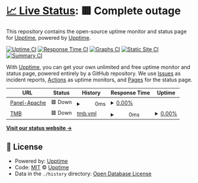 # [📈 Live Status](https://upptime.github.io/upptime): <!--live status--> **🟥 Complete outage**

This repository contains the open-source uptime monitor and status page for [Upptime](https://upptime.js.org), powered by [Upptime](https://github.com/upptime/upptime).

[![Uptime CI](https://github.com/ianMetri/upptime/workflows/Uptime%20CI/badge.svg)](https://github.com/ianMetri/upptime/actions?query=workflow%3A%22Uptime+CI%22)
[![Response Time CI](https://github.com/ianMetri/upptime/workflows/Response%20Time%20CI/badge.svg)](https://github.com/ianMetri/upptime/actions?query=workflow%3A%22Response+Time+CI%22)
[![Graphs CI](https://github.com/ianMetri/upptime/workflows/Graphs%20CI/badge.svg)](https://github.com/ianMetri/upptime/actions?query=workflow%3A%22Graphs+CI%22)
[![Static Site CI](https://github.com/ianMetri/upptime/workflows/Static%20Site%20CI/badge.svg)](https://github.com/ianMetri/upptime/actions?query=workflow%3A%22Static+Site+CI%22)
[![Summary CI](https://github.com/ianMetri/upptime/workflows/Summary%20CI/badge.svg)](https://github.com/ianMetri/upptime/actions?query=workflow%3A%22Summary+CI%22)

With [Upptime](https://upptime.js.org), you can get your own unlimited and free uptime monitor and status page, powered entirely by a GitHub repository. We use [Issues](https://github.com/upptime/upptime/issues) as incident reports, [Actions](https://github.com/ianMetri/upptime/actions) as uptime monitors, and [Pages](https://upptime.github.io/upptime) for the status page.

<!--start: status pages-->
<!-- This summary is generated by Upptime (https://github.com/upptime/upptime) -->
<!-- Do not edit this manually, your changes will be overwritten -->
<!-- prettier-ignore -->
| URL | Status | History | Response Time | Uptime |
| --- | ------ | ------- | ------------- | ------ |
| <img alt="" src="https://favicons.githubusercontent.com/panel-apache.termografoapache.com" height="13"> [Panel-Apache](https://panel-apache.termografoapache.com/) | 🟥 Down | <details><summary><img alt="Response time graph" src="./graphs/panel-apache/response-time-week.png" height="20"> 0ms</summary><br><a href="https://ianMetri.github.io/upptime/history/panel-apache"><img alt="Response time 0" src="https://img.shields.io/endpoint?url=https%3A%2F%2Fraw.githubusercontent.com%2FianMetri%2FMonitoring%2FHEAD%2Fapi%2Fpanel-apache%2Fresponse-time.json"></a><br><a href="https://ianMetri.github.io/upptime/history/panel-apache"><img alt="24-hour response time 0" src="https://img.shields.io/endpoint?url=https%3A%2F%2Fraw.githubusercontent.com%2FianMetri%2FMonitoring%2FHEAD%2Fapi%2Fpanel-apache%2Fresponse-time-day.json"></a><br><a href="https://ianMetri.github.io/upptime/history/panel-apache"><img alt="7-day response time 0" src="https://img.shields.io/endpoint?url=https%3A%2F%2Fraw.githubusercontent.com%2FianMetri%2FMonitoring%2FHEAD%2Fapi%2Fpanel-apache%2Fresponse-time-week.json"></a><br><a href="https://ianMetri.github.io/upptime/history/panel-apache"><img alt="30-day response time 0" src="https://img.shields.io/endpoint?url=https%3A%2F%2Fraw.githubusercontent.com%2FianMetri%2FMonitoring%2FHEAD%2Fapi%2Fpanel-apache%2Fresponse-time-month.json"></a><br><a href="https://ianMetri.github.io/upptime/history/panel-apache"><img alt="1-year response time 0" src="https://img.shields.io/endpoint?url=https%3A%2F%2Fraw.githubusercontent.com%2FianMetri%2FMonitoring%2FHEAD%2Fapi%2Fpanel-apache%2Fresponse-time-year.json"></a></details> | <details><summary><a href="https://ianMetri.github.io/upptime/history/panel-apache">0.00%</a></summary><a href="https://ianMetri.github.io/upptime/history/panel-apache"><img alt="All-time uptime 0.00%" src="https://img.shields.io/endpoint?url=https%3A%2F%2Fraw.githubusercontent.com%2FianMetri%2FMonitoring%2FHEAD%2Fapi%2Fpanel-apache%2Fuptime.json"></a><br><a href="https://ianMetri.github.io/upptime/history/panel-apache"><img alt="24-hour uptime 0.00%" src="https://img.shields.io/endpoint?url=https%3A%2F%2Fraw.githubusercontent.com%2FianMetri%2FMonitoring%2FHEAD%2Fapi%2Fpanel-apache%2Fuptime-day.json"></a><br><a href="https://ianMetri.github.io/upptime/history/panel-apache"><img alt="7-day uptime 0.00%" src="https://img.shields.io/endpoint?url=https%3A%2F%2Fraw.githubusercontent.com%2FianMetri%2FMonitoring%2FHEAD%2Fapi%2Fpanel-apache%2Fuptime-week.json"></a><br><a href="https://ianMetri.github.io/upptime/history/panel-apache"><img alt="30-day uptime 5.48%" src="https://img.shields.io/endpoint?url=https%3A%2F%2Fraw.githubusercontent.com%2FianMetri%2FMonitoring%2FHEAD%2Fapi%2Fpanel-apache%2Fuptime-month.json"></a><br><a href="https://ianMetri.github.io/upptime/history/panel-apache"><img alt="1-year uptime 0.00%" src="https://img.shields.io/endpoint?url=https%3A%2F%2Fraw.githubusercontent.com%2FianMetri%2FMonitoring%2FHEAD%2Fapi%2Fpanel-apache%2Fuptime-year.json"></a></details>
| <img alt="" src="https://favicons.githubusercontent.com/panel-tmb.termografoapache.com" height="13"> [TMB](https://panel-tmb.termografoapache.com/) | 🟥 Down | [tmb.yml](https://github.com/ianMetri/Monitoring/commits/HEAD/history/tmb.yml) | <details><summary><img alt="Response time graph" src="./graphs/tmb/response-time-week.png" height="20"> 0ms</summary><br><a href="https://ianMetri.github.io/upptime/history/tmb"><img alt="Response time 0" src="https://img.shields.io/endpoint?url=https%3A%2F%2Fraw.githubusercontent.com%2FianMetri%2FMonitoring%2FHEAD%2Fapi%2Ftmb%2Fresponse-time.json"></a><br><a href="https://ianMetri.github.io/upptime/history/tmb"><img alt="24-hour response time 0" src="https://img.shields.io/endpoint?url=https%3A%2F%2Fraw.githubusercontent.com%2FianMetri%2FMonitoring%2FHEAD%2Fapi%2Ftmb%2Fresponse-time-day.json"></a><br><a href="https://ianMetri.github.io/upptime/history/tmb"><img alt="7-day response time 0" src="https://img.shields.io/endpoint?url=https%3A%2F%2Fraw.githubusercontent.com%2FianMetri%2FMonitoring%2FHEAD%2Fapi%2Ftmb%2Fresponse-time-week.json"></a><br><a href="https://ianMetri.github.io/upptime/history/tmb"><img alt="30-day response time 0" src="https://img.shields.io/endpoint?url=https%3A%2F%2Fraw.githubusercontent.com%2FianMetri%2FMonitoring%2FHEAD%2Fapi%2Ftmb%2Fresponse-time-month.json"></a><br><a href="https://ianMetri.github.io/upptime/history/tmb"><img alt="1-year response time 0" src="https://img.shields.io/endpoint?url=https%3A%2F%2Fraw.githubusercontent.com%2FianMetri%2FMonitoring%2FHEAD%2Fapi%2Ftmb%2Fresponse-time-year.json"></a></details> | <details><summary><a href="https://ianMetri.github.io/upptime/history/tmb">0.00%</a></summary><a href="https://ianMetri.github.io/upptime/history/tmb"><img alt="All-time uptime 0.00%" src="https://img.shields.io/endpoint?url=https%3A%2F%2Fraw.githubusercontent.com%2FianMetri%2FMonitoring%2FHEAD%2Fapi%2Ftmb%2Fuptime.json"></a><br><a href="https://ianMetri.github.io/upptime/history/tmb"><img alt="24-hour uptime 0.00%" src="https://img.shields.io/endpoint?url=https%3A%2F%2Fraw.githubusercontent.com%2FianMetri%2FMonitoring%2FHEAD%2Fapi%2Ftmb%2Fuptime-day.json"></a><br><a href="https://ianMetri.github.io/upptime/history/tmb"><img alt="7-day uptime 0.00%" src="https://img.shields.io/endpoint?url=https%3A%2F%2Fraw.githubusercontent.com%2FianMetri%2FMonitoring%2FHEAD%2Fapi%2Ftmb%2Fuptime-week.json"></a><br><a href="https://ianMetri.github.io/upptime/history/tmb"><img alt="30-day uptime 5.48%" src="https://img.shields.io/endpoint?url=https%3A%2F%2Fraw.githubusercontent.com%2FianMetri%2FMonitoring%2FHEAD%2Fapi%2Ftmb%2Fuptime-month.json"></a><br><a href="https://ianMetri.github.io/upptime/history/tmb"><img alt="1-year uptime 0.00%" src="https://img.shields.io/endpoint?url=https%3A%2F%2Fraw.githubusercontent.com%2FianMetri%2FMonitoring%2FHEAD%2Fapi%2Ftmb%2Fuptime-year.json"></a></details>

<!--end: status pages-->

[**Visit our status website →**](https://upptime.github.io/upptime)

## 📄 License

- Powered by: [Upptime](https://github.com/upptime/upptime)
- Code: [MIT](./LICENSE) © [Upptime](https://upptime.js.org)
- Data in the `./history` directory: [Open Database License](https://opendatacommons.org/licenses/odbl/1-0/)
